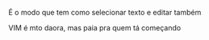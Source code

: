 É o modo que tem como selecionar texto e editar também 

VIM é mto daora, mas paia pra quem tá começando
